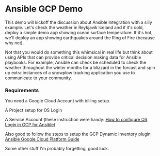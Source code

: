 # Ansible GCP Demo

This demo will kickoff the discussion about Ansible Integration with a silly example.  Let's check the weather in Reykjavik Iceland and if it's cold, deploy a simple demo app showing ocean surface temperature.  If it's hot, we'll deploy an app showing earthquakes around the Ring of Fire (because why not).  

Not that you would do something this whimsical in real life but think about using APIs that can provide critical decision making data for Ansible playbooks.  For example, Ansible can check be scheduled to check the weather throughout the winter months for a blizzard in the forcast and spin up extra instances of a snowplow tracking application you use to communicate to your community.   


### Requirements
You need a Google Cloud Account with billing setup.

A Project setup for OS Login

A Service Account (these instruction were handy: [How to configure OS Login in GCP for Ansible](https://alex.dzyoba.com/blog/gcp-ansible-service-account/))

Also good to follow the steps to setup the GCP Dynamic Inventory plugin [Ansible Google Cloud Platform Guide](https://docs.ansible.com/ansible/latest/scenario_guides/guide_gce.html)

Some other stuff I'm probably forgetting, good luck.